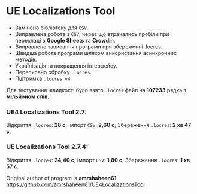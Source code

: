 # UE Localizations Tool

- Замінено бібліотеку для `CSV`.
- Виправлена робота з `CSV`, через що втрачались пробіли при перекладі в **Google Sheets** та **Crowdin**.
-  Виправлено зависання програми при збереженні .locres.
- Швидша робота програми шляхом використання асинхронних методів.
- Українізація та покращення інтерфейсу.
- Переписано обробку `.locres`.
- Підтримка `.locres v4`.

Для тестування швидкості було взято `.locres` файл на **107233** рядка з **мільйоном слів**.
### UE4 Localizations Tool 2.7:
Відкриття `.locres`: **28 с**; Імпорт `CSV`: **2,60 с**; Збереження `.locres`: **2 хв 47 с**.
### UE Localizations Tool 2.7.4:
Відкриття `.locres`: **24,40 с**; Імпорт `CSV`: **1,80 с**; Збереження `.locres`: **1 хв 57 с**.

Original author of program is **amrshaheen61**
https://github.com/amrshaheen61/UE4LocalizationsTool
